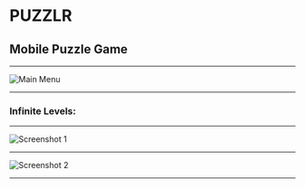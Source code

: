 # PUZZLR
## Mobile Puzzle Game
___
![Main Menu](https://image.ibb.co/dbShsy/puzzler_S1.png)
___
### Infinite Levels:
___
![Screenshot 1](https://image.ibb.co/ggrWkJ/puzzler_S2.png)
___
![Screenshot 2](https://image.ibb.co/gppqed/puzzler_S3.png)
___
